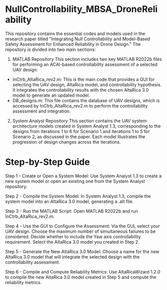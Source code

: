 # NullControllability_MBSA_DroneReliability
This repository contains the essential codes and models used in the research paper titled "Integrating Null Controllability and Model-Based Safety Assessment for Enhanced Reliability in Drone Design." The repository is divided into two main sections:

1. MATLAB Repository
This section includes two key MATLAB R2022b files for performing an ACAI-based controllability assessment of a selected UAV design:
- InCtrb_AltaRica_rev2.m: This is the main code that provides a GUI for selecting the UAV design, AltaRica model, and controllability hypothesis. It integrates the controllability results with the chosen AltaRica 3.0 model to generate an updated model.
- DB_designs.m: This file contains the database of UAV designs, which is accessed by InCtrb_AltaRica_rev2.m to perform the controllability assessment and integration.

2. System Analyst Repository
This section contains the UAV system architecture models created in System Analyst 1.3, corresponding to the designs from iterations 1 to 6 for Scenario 1 and iterations 1 to 5 for Scenario 2, as discussed in the paper. Each model illustrates the progression of design changes across the iterations.

# Step-by-Step Guide
Step 1 - Create or Open a System Model:
Use System Analyst 1.3 to create a new system model or open an existing one from the System Analyst repository.

Step 2 - Compile the System Model:
In System Analyst 1.3, compile the system model into an AltaRica 3.0 model, generating a .alt file.

Step 3 - Run the MATLAB Script:
Open MATLAB R2022b and run InCtrb_AltaRica_rev2.m.

Step 4 - Use the GUI to Configure the Assessment:
Via the GUI, select your UAV design. Choose the maximum number of simultaneous failures to be considered. Decide whether to include the Yaw axis controllability requirement. Select the AltaRica 3.0 model you created in Step 2.

Step 5 - Generate the New AltaRica 3.0 Model:
Choose a name for the new AltaRica 3.0 model that will integrate the selected design with the controllability assessment.

Step 6 - Compile and Compute Reliability Metrics:
Use AltaRicaWizard 1.2.0 to compile the new AltaRica 3.0 model created in Step 5 and compute the reliability metrics.
